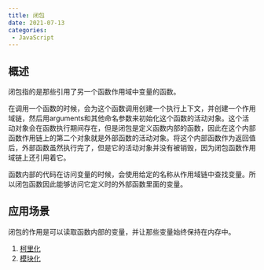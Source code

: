 ```yaml
---
title: 闭包
date: 2021-07-13
categories: 
 - JavaScript
---
```


## 概述
闭包指的是那些引用了另一个函数作用域中变量的函数。

在调用一个函数的时候，会为这个函数调用创建一个执行上下文，并创建一个作用域链，然后用arguments和其他命名参数来初始化这个函数的活动对象。这个活动对象会在函数执行期间存在，但是闭包是定义函数内部的函数，因此在这个内部函数作用链上的第二个对象就是外部函数的活动对象。将这个内部函数作为返回值后，外部函数虽然执行完了，但是它的活动对象并没有被销毁，因为闭包函数作用域链上还引用着它。

函数内部的代码在访问变量的时候，会使用给定的名称从作用域链中查找变量。所以闭包函数因此能够访问它定义时的外部函数里面的变量。

## 应用场景
闭包的作用是可以读取函数内部的变量，并让那些变量始终保持在内存中。

1. [柯里化](../../手写系列/高阶函数.md)
2. [模块化](../ES6/模块.md)

